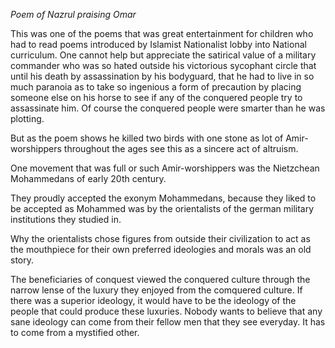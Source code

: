 
*Poem of Nazrul praising Omar*

This was one of the poems that was great entertainment for children who had to read poems introduced by Islamist Nationalist lobby into National curriculum. One cannot help but appreciate the satirical value of a military commander who was so hated outside his victorious sycophant circle that until his death by assassination by his bodyguard, that he had to live in so much paranoia as to take so ingenious a form of precaution by placing someone else on his horse to see if any of the conquered people try to assassinate him. Of course the conquered people were smarter than he was plotting. 

But as the poem shows he killed two birds with one stone as lot of Amir-worshippers throughout the ages see this as a sincere act of altruism.

One movement that was full or such Amir-worshippers was the Nietzchean Mohammedans of early 20th century.

They proudly accepted the exonym Mohammedans, because they liked to be accepted as Mohammed was by the orientalists of the german military institutions they studied in.

Why the orientalists chose figures from outside their civilization to act as the mouthpiece for their own preferred ideologies and morals was an old story.

The beneficiaries of conquest viewed the conquered culture through the narrow lense of the luxury they enjoyed from the comquered culture. If there was a superior ideology, it would have to be the ideology of the people that could produce these luxuries. Nobody wants to believe that any sane ideology can come from their fellow men that they see everyday. It has to come from a mystified other. 